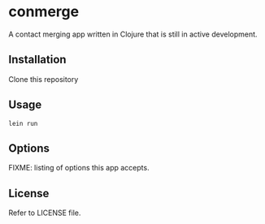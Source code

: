 # conmerge

A contact merging app written in Clojure that is still in active development.

## Installation

Clone this repository

## Usage

`lein run`

## Options

FIXME: listing of options this app accepts.

## License

Refer to LICENSE file.
